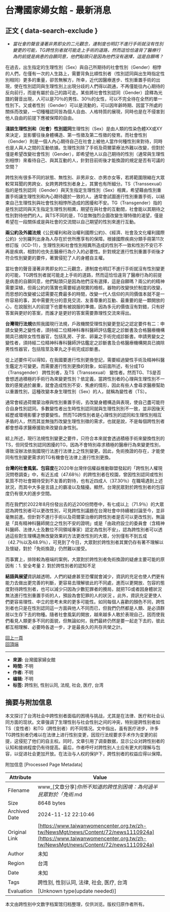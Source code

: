 # 台灣國家婦女館 - 最新消息

## 正文 { data-search-exclude }


* _當社會的聲音漫著非男即女的二元觀念，連制度也明訂不進行手術就沒有性別變更的可能，TG跨性別者就可能走上手術的道路，然而這恰恰違背了醫療行為的前提是病患的自願同意，他們點頭只是因為他們沒有選擇，這是自願嗎？_

在過去，出生指定的生理性別（Sex）與自己所期待的社會性別（Gender）相悖的人們，在僅有一次的人生路上，需要背負比順性別者（性別認同與出生時指定性別相同）更多的重量，卻苦無解方，所幸，近代因醫療進步、性別重置手術的出現，使在性別認同與生理性別上出現分歧的人們得以疏通，不再僅能往內心期待的反向前行，而是有屬於自己的路可走。某些將社會性別認同（Gender）詮釋為光譜的聲音出現，人可以是70％的男性、30％的女性，可以不完全待在全然的單一性別下。又或者性別（Gender）可以是流動的，可以因年齡時期、因當下所處的關係而改變，一切種種認同皆為個人自由、人格特質的展現，同時也是在不侵害到他人自由的前提下應被保障的自由。

**淺談生理性別和（社會）性別認同**生理性別（Sex）是由人類的性染色體XX或XY來決定，並影響往後身體構造、第一性徵及第二性徵的發育。而社會性別（Gender）則是一個人內心期待自己在社會上被他人當作何種性別來對待，同時也是人與人之間的互動依據。生理性別除了手術及荷爾蒙療法外難以改變，但對於僅是希望改變社會性別（Gender），即希望他人以自己期待的性別（通常與生理性別相悖）來看待自己、與其互動的人，針對目前術後才能換證的規定是否有可議的空間？

跨性別有很多不同的狀態、無性別、非男非女、亦男亦女等，若將範圍限縮在大眾較常耳聞的男跨女、女跨男跨性別者身上，其實也有所細分。TS（Transsexual）指的是性別認同（Gender）與天生指定生理性別（Sex）相異，希望藉由性別重置手術讓生理性別和內心期待趨於一致的人。通常會試圖進行性別重置手術，以結束自己生理性別與社會性別相悖所造成的困擾和不安。TG（Transgender）指的是性別認同與天生指定生理性別相異，期望在與社會的互動間，社會能以其期待之性別對待他們的人。與TS不同的是，TG並無強烈企圖改變生理特徵的渴望，僅是希望在一段關係或是與社會的交流間以自己期望的性別來進行互動。

**兩公約及外國法規**《公民權利和政治權利國際公約》、《經濟、社會及文化權利國際公約》分別羅列出身為人存在於世所應享有的保障。根據國際疾病分類手冊第11次修訂版（ICD-11），生理性別和社會性別相異所造成的性別不一致和性別不安已不再是疾病，相對的也失去醫療行為介入的必要性。針對規定進行性別重置手術後才符合性別變更的要件，著實侵犯了人的身體自主權。

當社會的聲音漫著非男即女的二元觀念，連制度也明訂不進行手術就沒有性別變更的可能，TG跨性別者就可能走上手術的道路，然而這恰恰違背了醫療行為的前提是病患的自願同意，他們點頭只是因為他們沒有選擇，這是自願嗎？兩公約的精神需要深植，但兩公約的落實也需要經過現實的檢核，器物的改變快於制度的改變，而思想的改變被公認需要花費最多的時間，改變一代人信仰的共同價值本就不是一件容易的事，其中需要充分的意見交流、友善尊重的互動、最重要的是一顆開放的心，在說服別人的前提下也要有被說服的準備，因為多元的價值沒有對錯，只有好答案與更好的答案，而誰才是更好的答案需要靠理性交流來得出。

**台灣現行法規**依照我國現行法規，戶政機關受理性別變更登記之認定要件有二：申請女變男之變性者，須持經二位精神科專科醫師評估鑑定之診斷書及合格醫療機構開具已摘除女性性器官，包括乳房、子宮、卵巢之手術完成診斷書。申請男變女之變性者，須持經二位精神科專科醫師評估鑑定之診斷書及合格醫療機構開具已摘除男性性器官，包括陰莖及睪丸之手術完成診斷書。

從上述要件可以得知，在我國要進行性別更換登記，需要經過變性手術及精神科醫生鑑定方可變更。而需要進行性別更換的對象，如前面所述，有分成TG（Transgender） 跨性別者，及TS（Transsexual） 變性者。然而TG、TS是否會想透過積極的手術行為來變更性別？依定義，當跨性別者的心理與生理性別不一致的感覺過於嚴重，就會造成性別不安、焦慮的情形，因此有些人會尋求醫療幫助以重置性別，這種改變本身生理性別（Sex）的人，就稱為變性者（TS）。

通常會經過荷爾蒙治療與性別重置手術，去改變身體構造與表現，使自己盡可能符合自身性別認同。多數變性者出生時性別認同就與生理性別別不一致，並非因後天經歷或環境影響才想要變性。然而TG跨性別者是心理性別的認同和生理性別相互矛盾的人，然而其並無強烈改變生理性別徵的需求，也就是說，不是每個跨性別者都會想尋求醫療援助來改變自身性別。

綜上所述，現行法規性別變更之要件，只符合本來就會透過積極手術來變換性別的TS，但同受性別認同困擾的TG，因為不會特別尋求積極的醫療行為來變更性別，導致沒辦法依我國現行法進行法律上之性別變更。因此，免術換證的存在，才能使同有性別變更需求的TG有機會在法律上進行性別更換。

**台灣的社會風氣、包容度**在2020年台灣伴侶權益推動聯盟發起的「跨性別人權現況問卷調查」中，有近五成（47.68％）的跨性別者在校園，曾因性別認同或性別氣質不符社會期待受到不友善的對待，也有近四成人（37.30％）在職場遇到上述狀況，而其中大多是言語上的霸凌以及騷擾。顯然，台灣民眾對於跨性別者的包容度仍有很大的進步空間。

而在我們於2022年8月份發出去的近200份問卷中，有七成以上（71.9％）的大眾認為跨性別者可以更改性別，可見跨性別議題在台灣社會中持續被討論至今，並非毫無前進。但針對不進行手術以及荷爾蒙治療的跨性別者是否可以更改性別，無論是「具有精神科醫師開立之性別不安的證明」或是「由政府設立的委員會（含精神科醫師、法律人士及數位不同領域專家）認定為性別不安」，認為跨性別者可以透過這些對生理構造無改變效果的方法更改性別的大眾，分別僅有不到五成（42.7％以及48.9％），可見到了今日，大眾對於跨性別者其實仍存有著不理解以及懷疑，對於「免術換證」仍然難以接受。

而事實上，排除較為極端的案例，大眾對於跨性別者免術換證的疑慮主要可能的原因有：1. 安全考量 2. 對於跨性別者的認知不足 

**結語與展望**資訊越透明，人們的疑慮甚至恐懼就會減少，資訊的充足也使人們更有能力去做出更完善的判斷，更容易去理解彼此的不同處，進而以更開放、包容的態度對待跨性別者，也可以減少只因為少數犯罪者的攪局，就把TG或者因身體狀況無法進行性別重置手術的人，預設為會犯罪的人的狀況 。此外，資訊充足更使人們更容易理性、中立的思考未來的更多可能性。如同每個人喜歡的顏色不同，跨性別者也只是在性別認同這一方面與他人不同而已，但我們仍然都是人類、是必須群居以生存下去的物種。隨者社會風氣的開放，越來越多人敢於表現自己，因而使我們看見人類更多不同的面貌，但無論如何，我們最終仍然是要一起走下去的，彼此都互相理解、必要時各退一步，才是最長久的共存共榮之計。

[回上一頁](/zh-tw/NewsMgt/news/Index/72 "回上一頁")  
[回頂端](#top "回頂端")  

--- 

* **來源:** 台灣國家婦女館  
* **時間:** 不明  
* **作者:** 不明  
* **编辑:** 不明  
* **标签:** 跨性别, 性别认同, 法规, 社会, 医疗, 台湾

## 摘要与附加信息

<!-- tcd_abstract -->
本文探讨了台湾社会中跨性别者面临的困境与挑战，尤其是在法律、医疗和社会认同方面的现状。文章强调了生理性别与社会性别之间的冲突，特别是跨性别者如TS（变性者）和TG（跨性别者）的不同情况。文中指出，虽有医疗进步，许多TG跨性别者仍难以在法律上进行性别变更，因现行法规要求手术作为变更的前提，这侵犯了他们的自主权。同时，文章引用了调查数据，显示公众对跨性别者的认知和接纳程度仍有待提高。最后，作者呼吁对跨性别人士应有更大的理解与包容，以促进社会更加开放。在法治与人权的保护下，跨性别者的权益应得以保障。
<!-- tcd_abstract_end -->

附加信息 [Processed Page Metadata]

| Attribute       | Value                                  |
|-----------------|----------------------------------------|
| Filename        | www_[文章分享]_你所不知道的跨性別困境：為何過半民眾對於「免術_.md                             |
| Size            | 8648 bytes                           |
| Archived Date   | 2024-11-12 22:10:46                             |
| Original Link   | [https://www.taiwanwomencenter.org.tw/zh-tw/NewsMgt/news/Content/72/news1110924a](https://www.taiwanwomencenter.org.tw/zh-tw/NewsMgt/news/Content/72/news1110924a)                       |
| Author          | 未知                               |
| Region          | 台湾                               |
| Date            | 未知                                 |
| Tags            | 跨性别, 性别认同, 法律, 社会, 医疗, 台湾                                 |
| Evaluation            | [Unknown type(update needed)]                                 |
<!-- tcd_table_end -->

本文由跨性别中文数字档案馆归档整理，仅供浏览。版权归原作者所有。
